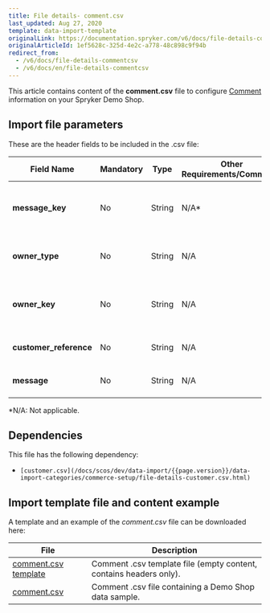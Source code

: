 ```yaml
---
title: File details- comment.csv
last_updated: Aug 27, 2020
template: data-import-template
originalLink: https://documentation.spryker.com/v6/docs/file-details-commentcsv
originalArticleId: 1ef5628c-325d-4e2c-a778-48c898c9f94b
redirect_from:
  - /v6/docs/file-details-commentcsv
  - /v6/docs/en/file-details-commentcsv
---
```


This article contains content of the **comment.csv** file to configure [Comment](/docs/scos/user/features/{{page.version}}/comments-feature-overview.html)  information on your Spryker Demo Shop.

## Import file parameters 
These are the header fields to be included in the .csv file:

| Field Name | Mandatory | Type | Other Requirements/Comments | Description |
| --- | --- | --- | --- | --- |
| **message_key** | No | String |N/A* | Identifier of the message with the comment. |
| **owner_type** | No | String |N/A | Owner type that issued the comment. |
| **owner_key** | No | String |N/A | Owner key identifier who issued the comment. |
| **customer_reference** | No | String |N/A |Reference of the customer.  |
| **message** | No | String |N/A |Message with the comment.  |
*N/A: Not applicable.

## Dependencies

This file has the following dependency:
*     [customer.csv](/docs/scos/dev/data-import/{{page.version}}/data-import-categories/commerce-setup/file-details-customer.csv.html)

## Import template file and content example
A template and an example of the *comment.csv*  file can be downloaded here:

| File | Description |
| --- | --- |
| [comment.csv template](https://spryker.s3.eu-central-1.amazonaws.com/docs/Developer+Guide/Back-End/Data+Manipulation/Data+Ingestion/Data+Import/Data+Import+Categories/Miscellaneous/Template+comment.csv) | Comment .csv template file (empty content, contains headers only). |
| [comment.csv](https://spryker.s3.eu-central-1.amazonaws.com/docs/Developer+Guide/Back-End/Data+Manipulation/Data+Ingestion/Data+Import/Data+Import+Categories/Miscellaneous/comment.csv) | Comment .csv file containing a Demo Shop data sample. |
